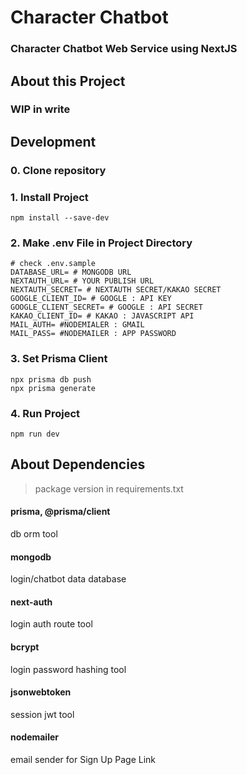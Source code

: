 
# Character Chatbot

### Character Chatbot Web Service using NextJS  

## About this Project

### WIP in write


## Development

### 0. Clone repository
### 1. Install Project
```console
npm install --save-dev
```

### 2. Make .env File in Project Directory
```
# check .env.sample
DATABASE_URL= # MONGODB URL
NEXTAUTH_URL= # YOUR PUBLISH URL
NEXTAUTH_SECRET= # NEXTAUTH SECRET/KAKAO SECRET
GOOGLE_CLIENT_ID= # GOOGLE : API KEY
GOOGLE_CLIENT_SECRET= # GOOGLE : API SECRET
KAKAO_CLIENT_ID= # KAKAO : JAVASCRIPT API
MAIL_AUTH= #NODEMIALER : GMAIL
MAIL_PASS= #NODEMAILER : APP PASSWORD
```

### 3. Set Prisma Client
```console
npx prisma db push
npx prisma generate
```

### 4. Run Project
```console
npm run dev
```

## About Dependencies
> package version in requirements.txt

#### prisma, @prisma/client
db orm tool

#### mongodb
login/chatbot data database

#### next-auth
login auth route tool

#### bcrypt
login password hashing tool

#### jsonwebtoken
session jwt tool

#### nodemailer
email sender for Sign Up Page Link
